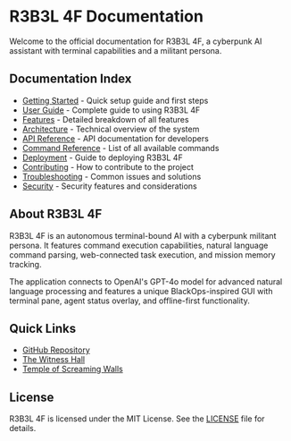 # R3B3L 4F Documentation

Welcome to the official documentation for R3B3L 4F, a cyberpunk AI assistant with terminal capabilities and a militant persona.

## Documentation Index

- [Getting Started](./getting-started.md) - Quick setup guide and first steps
- [User Guide](./user-guide.md) - Complete guide to using R3B3L 4F
- [Features](./features.md) - Detailed breakdown of all features
- [Architecture](./architecture.md) - Technical overview of the system
- [API Reference](./api-reference.md) - API documentation for developers
- [Command Reference](./command-reference.md) - List of all available commands
- [Deployment](./deployment.md) - Guide to deploying R3B3L 4F
- [Contributing](./contributing.md) - How to contribute to the project
- [Troubleshooting](./troubleshooting.md) - Common issues and solutions
- [Security](./security.md) - Security features and considerations

## About R3B3L 4F

R3B3L 4F is an autonomous terminal-bound AI with a cyberpunk militant persona. It features command execution capabilities, natural language command parsing, web-connected task execution, and mission memory tracking.

The application connects to OpenAI's GPT-4o model for advanced natural language processing and features a unique BlackOps-inspired GUI with terminal pane, agent status overlay, and offline-first functionality.

## Quick Links

- [GitHub Repository](https://github.com/GodsIMiJ1/R3B3L-4F.git)
- [The Witness Hall](https://thewitnesshall.com/)
- [Temple of Screaming Walls](https://temple-of-screaming-walls.netlify.app/)

## License

R3B3L 4F is licensed under the MIT License. See the [LICENSE](../LICENSE) file for details.

